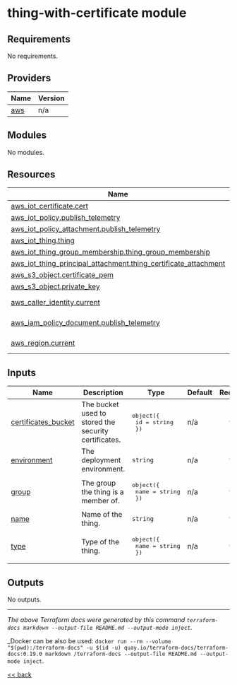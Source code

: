 # thing-with-certificate module

<!-- BEGIN_TF_DOCS -->
## Requirements

No requirements.

## Providers

| Name | Version |
|------|---------|
| <a name="provider_aws"></a> [aws](#provider\_aws) | n/a |

## Modules

No modules.

## Resources

| Name | Type |
|------|------|
| [aws_iot_certificate.cert](https://registry.terraform.io/providers/hashicorp/aws/latest/docs/resources/iot_certificate) | resource |
| [aws_iot_policy.publish_telemetry](https://registry.terraform.io/providers/hashicorp/aws/latest/docs/resources/iot_policy) | resource |
| [aws_iot_policy_attachment.publish_telemetry](https://registry.terraform.io/providers/hashicorp/aws/latest/docs/resources/iot_policy_attachment) | resource |
| [aws_iot_thing.thing](https://registry.terraform.io/providers/hashicorp/aws/latest/docs/resources/iot_thing) | resource |
| [aws_iot_thing_group_membership.thing_group_membership](https://registry.terraform.io/providers/hashicorp/aws/latest/docs/resources/iot_thing_group_membership) | resource |
| [aws_iot_thing_principal_attachment.thing_certificate_attachment](https://registry.terraform.io/providers/hashicorp/aws/latest/docs/resources/iot_thing_principal_attachment) | resource |
| [aws_s3_object.certificate_pem](https://registry.terraform.io/providers/hashicorp/aws/latest/docs/resources/s3_object) | resource |
| [aws_s3_object.private_key](https://registry.terraform.io/providers/hashicorp/aws/latest/docs/resources/s3_object) | resource |
| [aws_caller_identity.current](https://registry.terraform.io/providers/hashicorp/aws/latest/docs/data-sources/caller_identity) | data source |
| [aws_iam_policy_document.publish_telemetry](https://registry.terraform.io/providers/hashicorp/aws/latest/docs/data-sources/iam_policy_document) | data source |
| [aws_region.current](https://registry.terraform.io/providers/hashicorp/aws/latest/docs/data-sources/region) | data source |

## Inputs

| Name | Description | Type | Default | Required |
|------|-------------|------|---------|:--------:|
| <a name="input_certificates_bucket"></a> [certificates\_bucket](#input\_certificates\_bucket) | The bucket used to stored the security certificates. | <pre>object({<br/>    id = string<br/>  })</pre> | n/a | yes |
| <a name="input_environment"></a> [environment](#input\_environment) | The deployment environment. | `string` | n/a | yes |
| <a name="input_group"></a> [group](#input\_group) | The group the thing is a member of. | <pre>object({<br/>    name = string<br/>  })</pre> | n/a | yes |
| <a name="input_name"></a> [name](#input\_name) | Name of the thing. | `string` | n/a | yes |
| <a name="input_type"></a> [type](#input\_type) | Type of the thing. | <pre>object({<br/>    name = string<br/>  })</pre> | n/a | yes |

## Outputs

No outputs.
<!-- END_TF_DOCS -->

---
_The above Terraform docs were generated by this command
`terraform-docs markdown --output-file README.md --output-mode inject`._

_Docker can be also be used:
`docker run --rm --volume "$(pwd):/terraform-docs" -u $(id -u) quay.io/terraform-docs/terraform-docs:0.19.0 markdown /terraform-docs --output-file README.md --output-mode inject`.

[<< back](..)
